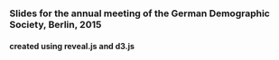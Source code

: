 ### Slides for the annual meeting of the German Demographic Society, Berlin, 2015

#### created using reveal.js and d3.js